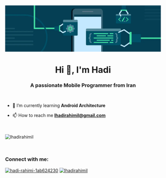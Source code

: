 
![header](https://github.com/lhadirahimil/lhadirahimil/blob/main/mobile.png)

<h1 align="center">Hi 👋, I'm Hadi</h1>
<h3 align="center">A passionate Mobile Programmer from Iran</h3>

<br/>

- 🌱 I’m currently learning **Android Architecture**

- 📫 How to reach me **lhadirahimil@gmail.com**

<br/>

<p><img align="center" src="https://github-readme-stats.vercel.app/api/top-langs?username=lhadirahimil&show_icons=true&theme=dark&locale=en&layout=compact" alt="lhadirahimil" /></p>
</p>

<br/>

<h3 align="left">Connect with me:</h3>
<p align="left">
<a href="https://linkedin.com/in/hadi-rahimi-1ab624230" target="blank"><img align="center" src="https://raw.githubusercontent.com/rahuldkjain/github-profile-readme-generator/master/src/images/icons/Social/linked-in-alt.svg" alt="hadi-rahimi-1ab624230" height="30" width="40" /></a>
<a href="https://instagram.com/lhadirahimil" target="blank"><img align="center" src="https://raw.githubusercontent.com/rahuldkjain/github-profile-readme-generator/master/src/images/icons/Social/instagram.svg" alt="lhadirahimil" height="30" width="40" /></a>
